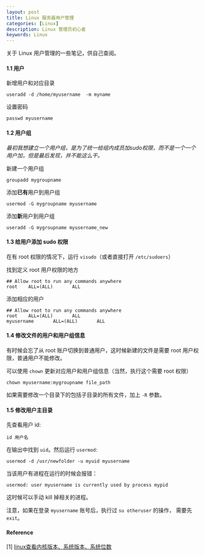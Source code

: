 ```yaml
---
layout: post
title: Linux 服务器用户管理
categories: [Linux]
description: Linux 管理员初心者
keywords: Linux
---
```


关于 Linux 用户管理的一些笔记，供自己查阅。


#### 1.1 用户 

新增用户和对应目录
```
useradd -d /home/myusername  -m myname
```

设置密码
```
passwd myusername
```

#### 1.2 用户组
*最初我想建立一个用户组，是为了统一给组内成员加sudo权限，而不是一个一个用户加，但是最后发现，并不能这么干。*

新建一个用户组
```
groupadd mygroupname
```

添加**已有**用户到用户组
```
usermod -G mygroupname myusername
```

添加**新**用户到用户组
```
useradd -G mygroupname myusername_new
```

#### 1.3 给用户添加 sudo 权限

在有 root 权限的情况下，运行 `visudo`（或者直接打开 `/etc/sudoers`）

找到定义 root 用户权限的地方
```
## Allow root to run any commands anywhere
root    ALL=(ALL)       ALL
```

添加相应的用户
```
## Allow root to run any commands anywhere
root    ALL=(ALL)       ALL
myusername       ALL=(ALL)       ALL
```

#### 1.4 修改文件的用户和用户组信息
有时候会忘了从 root 账户切换到普通用户，这时候新建的文件是需要 root 用户权限，普通用户不能修改。

可以使用 `chown` 更新对应用户和用户组信息（当然，执行这个需要 root 权限）
```
chown myusername:mygroupname file_path
```
如果需要修改一个目录下的包括子目录的所有文件，加上 `-R` 参数。


#### 1.5 修改用户主目录

先查看用户 id:
```
id 用户名
```
在输出中找到 `uid`。然后运行 `usermod`:
```
usermod -d /usr/newfolder -u myuid myusername
```

当该用户有进程在运行的时候会报错：
```
usermod: user myusername is currently used by process mypid
```

这时候可以手动 kill 掉相关的进程。

注意，如果在登录 `myusername` 账号后，执行过 `su otheruser` 的操作，
需要先 `exit`。


#### Reference
[1] [linux查看内核版本、系统版本、系统位数](http://blog.51cto.com/nameyjj/557424)
